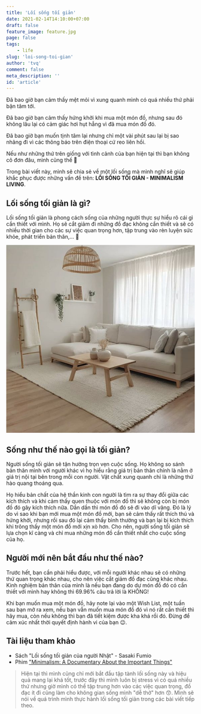 ```yaml
---
title: 'Lối sống tối giản'
date: 2021-02-14T14:10:00+07:00	
draft: false
feature_image: feature.jpg
page: false
tags:
    - life
slug: 'loi-song-toi-gian'
author: 'tvq'
comment: false
meta_description: ''
id: 'article'
---
```


Đã bao giờ bạn cảm thấy mệt mỏi vì xung quanh mình có quá nhiều thứ phải bận tâm tới.

Đã bao giờ bạn cảm thấy hứng khởi khi mua một món đồ, nhưng sau đó không lâu lại có cảm giác hơi hụt hẫng vì đã mua món đồ đó.

Đã bao giờ bạn muốn tịnh tâm lại nhưng chỉ một vài phút sau lại bị sao nhãng đi vì các thông báo trên điện thoại cứ reo liên hồi.

Nếu như những thứ trên giống với tình cảnh của bạn hiện tại thì bạn không cô đơn đâu, mình cũng thế 🥲

Trong bài viết này, mình sẽ chia sẻ về một lối sống mà mình nghĩ sẽ giúp khắc phục được những vấn đề trên: **LỐI SỐNG TỐI GIẢN - MINIMALISM LIVING**.

## Lối sống tối giản là gì?
Lối sống tối giản là phong cách sống của những người thực sự hiểu rõ cái gì cần thiết với mình. Họ sẽ cắt giảm đi những đồ đạc không cần thiết và sẽ có nhiều thời gian cho các sự việc quan trọng hơn, tập trung vào rèn luyện sức khỏe, phát triển bản thân,... 💪

![](./img1.jpg)

## Sống như thế nào gọi là tối giản?
Người sống tối giản sẽ tận hưởng trọn vẹn cuộc sống. Họ không so sánh bản thân mình với người khác vì họ hiểu rằng giá trị bản thân chính là nằm ở giá trị nội tại bên trong mỗi con người. Vật chất xung quanh chỉ là những thứ hào quang thoáng qua.

Họ hiểu bản chất của hệ thần kinh con người là tìm ra sự thay đổi giữa các kích thích và khi cảm thấy quen thuộc với món đồ thì sẽ không còn bị món đồ đó gây kích thích nữa. Dần dần thì món đồ đó sẽ đi vào dĩ vãng. Đó là lý do vì sao khi bạn mới mua một món đồ mới, bạn sẽ cảm thấy rất thích thú và hứng khởi, nhưng rồi sau đó lại cảm thấy bình thường và bạn lại bị kích thích khi trông thấy một món đồ mới xịn xò hơn. Cho nên, người sống tối giản sẽ lựa chọn kĩ càng và chỉ mua những món đồ cần thiết nhất cho cuộc sống của họ.

## Người mới nên bắt đầu như thế nào?
Trước hết, bạn cần phải hiểu được, với mỗi người khác nhau sẽ có những thứ quan trọng khác nhau, cho nên việc cắt giảm đồ đạc cũng khác nhau. Kinh nghiệm bản thân của mình là nếu bạn đang do dự món đồ đó có cần thiết với mình hay không thì 69.96% câu trả lời là KHÔNG!

Khi bạn muốn mua một món đồ, hãy note lại vào một Wish List, một tuần sau bạn mở ra xem, nếu bạn vẫn muốn mua món đồ đó vì nó rất cần thiết thì hãy mua, còn nếu không thì bạn đã tiết kiệm được kha khá rồi đó. Đừng để cảm xúc nhất thời quyết định hành vi của bạn 😉.

## Tài liệu tham khảo
- Sách "Lối sống tối giản của người Nhật" - Sasaki Fumio
- Phim ["Minimalism: A Documentary About the Important Things"](https://www.netflix.com/title/80114460)

> Hiện tại thì mình cũng chỉ mới bắt đầu tập tành lối sống này và hiệu quả mang lại khá tốt, trước đây thì mình luôn bị stress vì có quá nhiều thứ nhưng giờ mình có thể tập trung hơn vào các việc quan trọng, đồ đạc ít đi cũng làm cho không gian sống mình "dễ thở" hơn 😙. Mình sẽ nói về quá trình mình thực hành lối sống tối giản trong các bài viết tiếp theo.

